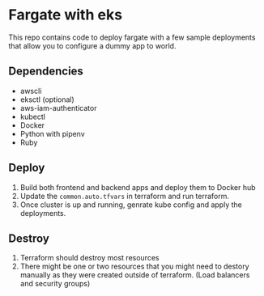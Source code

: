 # Fargate with eks

This repo contains code to deploy fargate with a few sample deployments that allow you to configure a dummy app to world.

## Dependencies

* awscli
* eksctl (optional)
* aws-iam-authenticator
* kubectl
* Docker
* Python with pipenv
* Ruby

## Deploy

1. Build both frontend and backend apps and deploy them to Docker hub
1. Update the `common.auto.tfvars` in terraform and run terraform.
1. Once cluster is up and running, genrate kube config and apply the deployments.


## Destroy

1. Terraform should destroy most resources
1. There might be one or two resources that you might need to destory manually as they were created outside of terraform. (Load balancers and security groups)
